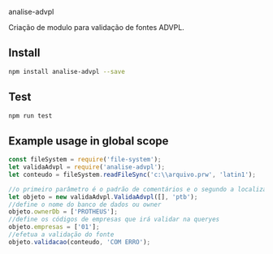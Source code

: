 analise-advpl

Criação de modulo para validação de fontes ADVPL.

## Install

```sh
npm install analise-advpl --save
```

## Test

```sh
npm run test
```

## Example usage in global scope

```js
const fileSystem = require('file-system');
let validaAdvpl = require('analise-advpl');
let conteudo = fileSystem.readFileSync('c:\\arquivo.prw', 'latin1');

//o primeiro parâmetro é o padrão de comentários e o segundo a localização de mensagens
let objeto = new validaAdvpl.ValidaAdvpl([], 'ptb');
//define o nome do banco de dados ou owner
objeto.ownerDb = ['PROTHEUS'];
//define os códigos de empresas que irá validar na queryes
objeto.empresas = ['01'];
//efetua a validação do fonte
objeto.validacao(conteudo, 'COM ERRO');
```
